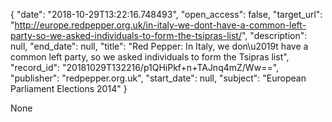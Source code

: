 {
  "date": "2018-10-29T13:22:16.748493", 
  "open_access": false, 
  "target_url": "http://europe.redpepper.org.uk/in-italy-we-dont-have-a-common-left-party-so-we-asked-individuals-to-form-the-tsipras-list/", 
  "description": null, 
  "end_date": null, 
  "title": "Red Pepper:  In Italy, we don\u2019t have a common left party, so we asked individuals to form the Tsipras list", 
  "record_id": "20181029T132216/p1QHiPkf+n+TAJnq4mZ/Ww==", 
  "publisher": "redpepper.org.uk", 
  "start_date": null, 
  "subject": "European Parliament Elections 2014"
}

None